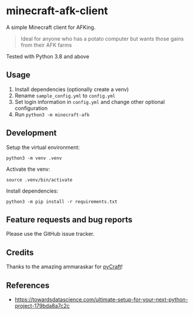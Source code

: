 # minecraft-afk-client

A simple Minecraft client for AFKing.

> Ideal for anyone who has a potato computer but wants those gains from their AFK farms

Tested with Python 3.8 and above

## Usage

1. Install dependencies (optionally create a venv)
2. Rename `sample_config.yml` to `config.yml`
3. Set login information in `config.yml` and change other optional configuration
4. Run `python3 -m minecraft-afk`

## Development

Setup the virtual environment:

`python3 -m venv .venv`

Activate the venv:

`source .venv/bin/activate`

Install dependencies:

`python3 -m pip install -r requirements.txt`

## Feature requests and bug reports

Please use the GitHub issue tracker.

## Credits

Thanks to the amazing ammaraskar for [pyCraft](https://github.com/ammaraskar/pyCraft)!

## References

* https://towardsdatascience.com/ultimate-setup-for-your-next-python-project-179bda8a7c2c